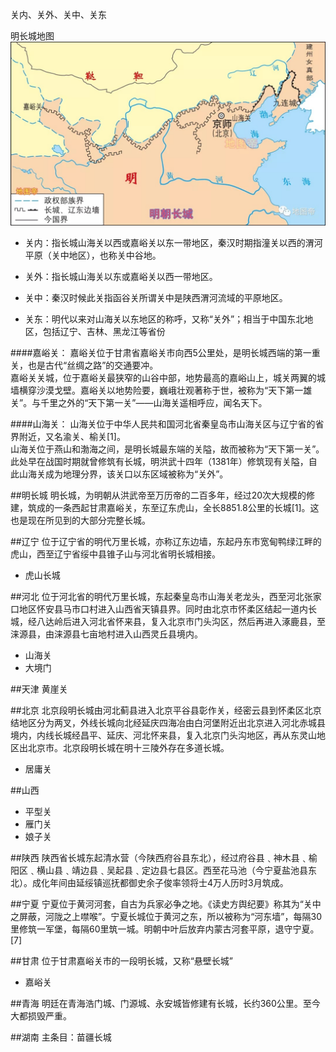 关内、关外、关中、关东


明长城地图
![明长城地图](images/明长城.jpg "ReferencePicture") 




- 关内：指长城山海关以西或嘉峪关以东一带地区，秦汉时期指潼关以西的渭河平原（关中地区），也称关中谷地。

- 关外：指长城山海关以东或嘉峪关以西一带地区。

- 关中：秦汉时候此关指函谷关所谓关中是陕西渭河流域的平原地区。

- 关东：明代以来对山海关以东地区的称呼，又称“关外”；相当于中国东北地区，包括辽宁、吉林、黑龙江等省份




####嘉峪关：
    嘉峪关位于甘肃省嘉峪关市向西5公里处，是明长城西端的第一重关，也是古代“丝绸之路”的交通要冲。  
    嘉峪关关城，位于嘉峪关最狭窄的山谷中部，地势最高的嘉峪山上，城关两翼的城墙横穿沙漠戈壁。嘉峪关以地势险要，巍峨壮观著称于世，被称为“天下第一雄关”。与千里之外的“天下第一关”——山海关遥相呼应，闻名天下。

####山海关：
    山海关位于中华人民共和国河北省秦皇岛市山海关区与辽宁省的省界附近，又名渝关、榆关[1]。  
    山海关位于燕山和渤海之间，是明长城最东端的关隘，故而被称为“天下第一关”。  
    此处早在战国时期就曾修筑有长城，明洪武十四年（1381年）修筑现有关隘，自此山海关成为地理分界，该关口以东区域被称为“关外”。




##明长城
明长城，为明朝从洪武帝至万历帝的二百多年，经过20次大规模的修建，筑成的一条西起甘肃嘉峪关，东至辽东虎山，全长8851.8公里的长城[1]。这也是现在所见到的大部分完整长城。


##辽宁
位于辽宁省的明代万里长城，亦称辽东边墙，东起丹东市宽甸鸭绿江畔的虎山，西至辽宁省绥中县锥子山与河北省明长城相接。
  - 虎山长城

##河北
位于河北省的明代万里长城，东起秦皇岛市山海关老龙头，西至河北张家口地区怀安县马市口村进入山西省天镇县界。同时由北京市怀柔区结起一道内长城，经八达岭后进入河北省怀来县，复入北京市门头沟区，然后再进入涿鹿县，至涞源县，由涞源县七亩地村进入山西灵丘县境内。
- 山海关
- 大境门


##天津
黄崖关

##北京
北京段明长城由河北蓟县进入北京平谷县彰作关，经密云县到怀柔区北京结地区分为两叉，外线长城向北经延庆四海冶由白河堡附近出北京进入河北赤城县境内，内线长城经昌平、延庆、河北怀来县，复入北京门头沟地区，再从东灵山地区出北京市。北京段明长城在明十三陵外存在多道长城。
- 居庸关

##山西
- 平型关
- 雁门关
- 娘子关

##陕西
陕西省长城东起清水营（今陕西府谷县东北），经过府谷县﹑神木县﹑榆阳区﹑横山县﹑靖边县﹑吴起县﹑定边县七县区。西至花马池（今宁夏盐池县东北）。成化年间由延绥镇巡抚都御史余子俊率领将士4万人历时3月筑成。

##宁夏
宁夏位于黄河河套，自古为兵家必争之地。《读史方舆纪要》称其为“关中之屏蔽，河陇之上噤喉”。宁夏长城位于黄河之东，所以被称为“河东墙”，每隔30里修筑一军堡，每隔60里筑一城。明朝中叶后放弃内蒙古河套平原，退守宁夏。[7]

##甘肃
位于甘肃嘉峪关市的一段明长城，又称“悬壁长城”
- 嘉峪关

##青海
明廷在青海浩门城、门源城、永安城皆修建有长城，长约360公里。至今大都损毁严重。

##湖南
主条目：苗疆长城




